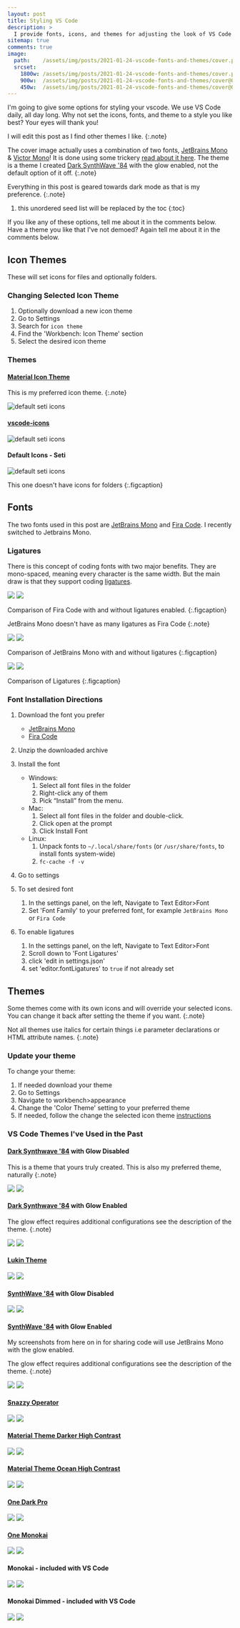 ```yaml
---
layout: post
title: Styling VS Code
description: >
  I provide fonts, icons, and themes for adjusting the look of VS Code
sitemap: true
comments: true
image:
  path:    /assets/img/posts/2021-01-24-vscode-fonts-and-themes/cover.png
  srcset:
    1800w: /assets/img/posts/2021-01-24-vscode-fonts-and-themes/cover.png
    900w:  /assets/img/posts/2021-01-24-vscode-fonts-and-themes/cover@0,5x.png
    450w:  /assets/img/posts/2021-01-24-vscode-fonts-and-themes/cover@0,25x.png
---
```


I'm going to give some options for styling your vscode. We use VS Code daily,
all day long. Why not set the icons, fonts, and theme to a style you like best?
Your eyes will thank you!

I will edit this post as I find other themes I like.
{:.note}

The cover image actually uses a combination of two fonts, [JetBrains Mono](https://www.jetbrains.com/lp/mono/)
& [Victor Mono](https://rubjo.github.io/victor-mono/)! It is done using some
trickery [read about it here](/blog/2021-01-24-vscode-dual-fonts/). The theme is
a theme I created [Dark SynthWave '84](https://marketplace.visualstudio.com/items?itemName=aaronYoung.dark-synthwave-vscode)
with the glow enabled, not the default option of it off.
{:.note}

Everything in this post is geared towards dark mode as that is my preference.
{:.note}

1. this unordered seed list will be replaced by the toc
{:toc}

If you like any of these options, tell me about it in the comments below.
Have a theme you like that I've not demoed? Again tell me about it in the
comments below.

## Icon Themes

These will set icons for files and optionally folders.

### Changing Selected Icon Theme

1. Optionally download a new icon theme
2. Go to Settings
3. Search for `icon theme`
4. Find the 'Workbench: Icon Theme' section
5. Select the desired icon theme

### Themes


#### [Material Icon Theme](https://marketplace.visualstudio.com/items?itemName=PKief.material-icon-theme)

This is my preferred icon theme.
{:.note}

![default seti icons](/assets/img/posts/2021-01-24-vscode-fonts-and-themes/icons-material-theme.png)

#### [vscode-icons](https://marketplace.visualstudio.com/items?itemName=vscode-icons-team.vscode-icons)

![default seti icons](/assets/img/posts/2021-01-24-vscode-fonts-and-themes/icons-vscode-icons.png)

#### Default Icons - Seti

![default seti icons](/assets/img/posts/2021-01-24-vscode-fonts-and-themes/icons-default-seti.png)

This one doesn't have icons for folders
{:.figcaption}

## Fonts

The two fonts used in this post are [JetBrains Mono](https://www.jetbrains.com/lp/mono/)
and [Fira Code](https://github.com/tonsky/FiraCode). I recently switched to
Jetbrains Mono.

### Ligatures

There is this concept of coding fonts with two major benefits.
They are mono-spaced, meaning every character is the same width.
But the main draw is that they support coding [ligatures](https://en.wikipedia.org/wiki/Orthographic_ligature#Programming_languages).

<div class="juxtapose">
    <img src="/assets/img/posts/2021-01-24-vscode-fonts-and-themes/fira-code-no-ligatures.png" data-label="No Ligatures"/>
    <img src="/assets/img/posts/2021-01-24-vscode-fonts-and-themes/fira-code.png" data-label="Ligatures"/>
</div>

Comparison of Fira Code with and without ligatures enabled.
{:.figcaption}

JetBrains Mono doesn't have as many ligatures as Fira Code
{:.note}

<div class="juxtapose">
    <img src="/assets/img/posts/2021-01-24-vscode-fonts-and-themes/jetbrains-mono-no-ligatures.png" data-label="No Ligatures"/>
    <img src="/assets/img/posts/2021-01-24-vscode-fonts-and-themes/jetbrains-mono.png" data-label="Ligatures"/>
</div>

Comparison of JetBrains Mono with and without ligatures
{:.figcaption}

<div class="juxtapose">
    <img src="/assets/img/posts/2021-01-24-vscode-fonts-and-themes/jetbrains-mono.png" data-label="JetBrains Mono"/>
    <img src="/assets/img/posts/2021-01-24-vscode-fonts-and-themes/fira-code.png" data-label="Fira Code"/>
</div>

Comparison of Ligatures
{:.figcaption}

### Font Installation Directions

1.  Download the font you prefer

    - [JetBrains Mono](https://www.jetbrains.com/lp/mono/)
    - [Fira Code](https://github.com/tonsky/FiraCode#download--install)

2.  Unzip the downloaded archive
3.  Install the font
    - Windows:
      1. Select all font files in the folder
      2. Right-click any of them
      3. Pick “Install” from the menu.
    - Mac:
      1.  Select all font files in the folder and double-click.
      2.  Click open at the prompt
      3.  Click Install Font
    - Linux:
      1. Unpack fonts to `~/.local/share/fonts` (or `/usr/share/fonts`, to
         install fonts system-wide)
      2. `fc-cache -f -v`
3.  Go to settings
4.  To set desired font
    1. In the settings panel, on the left, Navigate to Text Editor>Font
    2. Set 'Font Family' to your preferred font, for example `JetBrains Mono`
       or `Fira Code`
5.  To enable ligatures
    1. In the settings panel, on the left, Navigate to Text Editor>Font
    2. Scroll down to 'Font Ligatures'
    3. click 'edit in settings.json'
    4. set 'editor.fontLigatures' to `true` if not already set

## Themes

Some themes come with its own icons and will override your selected icons. You
can change it back after setting the theme if you want.
{:.note}

Not all themes use italics for certain things i.e parameter declarations or HTML
attribute names.
{:.note}

### Update your theme

To change your theme:
1. If needed download your theme
2. Go to Settings
3. Navigate to workbench>appearance
4. Change the 'Color Theme' setting to your preferred theme
5. If needed, follow the change the selected icon theme [instructions](#changing-selected-icon-theme)

### VS Code Themes I've Used in the Past

#### [Dark Synthwave '84](https://marketplace.visualstudio.com/items?itemName=aaronYoung.dark-synthwave-vscode) with Glow Disabled

This is a theme that yours truly created. This is also my preferred theme,
naturally
{:.note}

<div class="juxtapose">
  <img
    src="/assets/img/posts/2021-01-24-vscode-fonts-and-themes/dark-synthwave-84-jetbrains-mono-no-glow.png"
    data-label="JetBrains Mono"
  />
  <img
    src="/assets/img/posts/2021-01-24-vscode-fonts-and-themes/dark-synthwave-84-fira-code-no-glow.png"
    data-label="Fira Code"
  />
</div>

#### [Dark Synthwave '84](https://marketplace.visualstudio.com/items?itemName=aaronYoung.dark-synthwave-vscode) with Glow Enabled

The glow effect requires additional configurations see the description of the
theme.
{:.note}

<div class="juxtapose">
  <img
    src="/assets/img/posts/2021-01-24-vscode-fonts-and-themes/dark-synthwave-84-jetbrains-mono-glow.png"
    data-label="JetBrains Mono"
  />
  <img
    src="/assets/img/posts/2021-01-24-vscode-fonts-and-themes/dark-synthwave-84-fira-code-glow.png"
    data-label="Fira Code"
  />
</div>

#### [Lukin Theme](https://marketplace.visualstudio.com/items?itemName=lukinco.lukin-vscode-theme)

<div class="juxtapose">
  <img
    src="/assets/img/posts/2021-01-24-vscode-fonts-and-themes/lukin-jetbrains-mono.png"
    data-label="JetBrains Mono"
  />
  <img
    src="/assets/img/posts/2021-01-24-vscode-fonts-and-themes/lukin-fira-code.png"
    data-label="Fira Code"
  />
</div>

#### [SynthWave '84](https://marketplace.visualstudio.com/items?itemName=RobbOwen.synthwave-vscode) with Glow Disabled

<div class="juxtapose">
  <img
    src="/assets/img/posts/2021-01-24-vscode-fonts-and-themes/synthwave-84-jetbrains-mono.png"
    data-label="JetBrains Mono"
  />
  <img
    src="/assets/img/posts/2021-01-24-vscode-fonts-and-themes/synthwave-84-fira-code.png"
    data-label="Fira Code"
  />
</div>

#### [SynthWave '84](https://marketplace.visualstudio.com/items?itemName=RobbOwen.synthwave-vscode) with Glow Enabled

My screenshots from here on in for sharing code will use JetBrains Mono with the
glow enabled.

The glow effect requires additional configurations see the description of the
theme.
{:.note}

<div class="juxtapose">
  <img
    src="/assets/img/posts/2021-01-24-vscode-fonts-and-themes/synthwave-84-glow-jetbrains-mono.png"
    data-label="JetBrains Mono"
  />
  <img
    src="/assets/img/posts/2021-01-24-vscode-fonts-and-themes/synthwave-84-glow-fira-code.png"
    data-label="Fira Code"
  />
</div>

#### [Snazzy Operator](https://marketplace.visualstudio.com/items?itemName=aaronthomas.vscode-snazzy-operator)

<div class="juxtapose">
  <img
    src="/assets/img/posts/2021-01-24-vscode-fonts-and-themes/snazzy-operator-jetbrains-mono.png"
    data-label="JetBrains Mono"
  />
  <img
    src="/assets/img/posts/2021-01-24-vscode-fonts-and-themes/snazzy-operator-fira-code.png"
    data-label="Fira Code"
  />
</div>

#### [Material Theme Darker High Contrast](https://marketplace.visualstudio.com/items?itemName=equinusocio.vsc-material-theme)

<div class="juxtapose">
  <img
    src="/assets/img/posts/2021-01-24-vscode-fonts-and-themes/material-theme-darker-high-contrast-jetbrains-mono.png"
    data-label="JetBrains Mono"
  />
  <img
    src="/assets/img/posts/2021-01-24-vscode-fonts-and-themes/material-theme-darker-high-contrast-fira-code.png"
    data-label="Fira Code"
  />
</div>

#### [Material Theme Ocean High Contrast](https://marketplace.visualstudio.com/items?itemName=equinusocio.vsc-material-theme)

<div class="juxtapose">
  <img
    src="/assets/img/posts/2021-01-24-vscode-fonts-and-themes/material-theme-ocean-high-contrast-jetbrains-mono.png"
    data-label="JetBrains Mono"
  />
  <img
    src="/assets/img/posts/2021-01-24-vscode-fonts-and-themes/material-theme-ocean-high-contrast-fira-code.png"
    data-label="Fira Code"
  />
</div>

#### [One Dark Pro](https://marketplace.visualstudio.com/items?itemName=azemoh.one-monokai)

<div class="juxtapose">
  <img
    src="/assets/img/posts/2021-01-24-vscode-fonts-and-themes/one-dark-pro-jetbrains-mono.png"
    data-label="JetBrains Mono"
  />
  <img
    src="/assets/img/posts/2021-01-24-vscode-fonts-and-themes/one-dark-pro-fira-code.png"
    data-label="Fira Code"
  />
</div>

#### [One Monokai](https://marketplace.visualstudio.com/items?itemName=azemoh.one-monokai)

<div class="juxtapose">
  <img
    src="/assets/img/posts/2021-01-24-vscode-fonts-and-themes/one-monokai-jetbrains-mono.png"
    data-label="JetBrains Mono"
  />
  <img
    src="/assets/img/posts/2021-01-24-vscode-fonts-and-themes/one-monokai-fira-code.png"
    data-label="Fira Code"
  />
</div>

#### Monokai - included with VS Code

<div class="juxtapose">
  <img
    src="/assets/img/posts/2021-01-24-vscode-fonts-and-themes/monokai-jetbrains-mono.png"
    data-label="JetBrains Mono"
  />
  <img
    src="/assets/img/posts/2021-01-24-vscode-fonts-and-themes/monokai-fira-code.png"
    data-label="Fira Code"
  />
</div>

#### Monokai Dimmed - included with VS Code

<div class="juxtapose">
  <img
    src="/assets/img/posts/2021-01-24-vscode-fonts-and-themes/monokai-dimmed-jetbrains-mono.png"
    data-label="JetBrains Mono"
  />
  <img
    src="/assets/img/posts/2021-01-24-vscode-fonts-and-themes/monokai-dimmed-fira-code.png"
    data-label="Fira Code"
  />
</div>

<style>
  img[alt*="icons"]{
    display: block;
    margin: 0 auto;
  }
  .juxtapose {
    margin-bottom: 10px;
  }
</style>

<!-- This is for Juxtapose
     https://github.com/NUKnightLab/juxtapose
 -->
<link rel="stylesheet" href="/assets/css/juxtapose.css">
<script src="/assets/js/juxtapose.min.js"></script>
